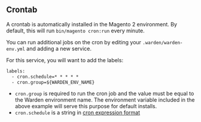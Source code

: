 ## Crontab

A crontab is automatically installed in the Magento 2 environment.  By default,
this will run `bin/magento cron:run` every minute.

You can run additional jobs on the cron by editing your `.warden/warden-env.yml`
and adding a new service.

For this service, you will want to add the labels:

```dockerfile
labels:
  - cron.schedule=* * * * *
  - cron.group=${WARDEN_ENV_NAME}
```

* `cron.group` is required to run the cron job and the value must be equal to the Warden environment name.  The
 environment variable included in the above example will serve this purpose for default installs.
* `cron.schedule` is a string in [cron expression format](https://godoc.org/github.com/robfig/cron#hdr-CRON_Expression_Format)
